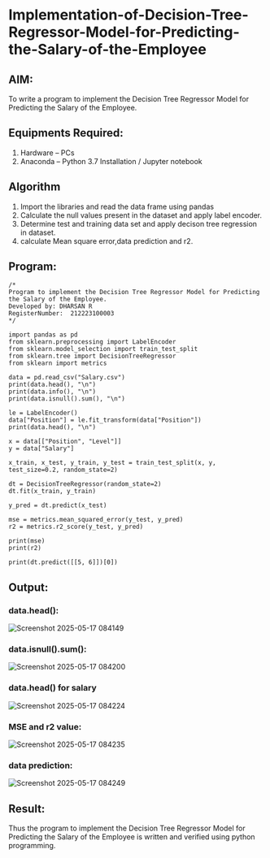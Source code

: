 # Implementation-of-Decision-Tree-Regressor-Model-for-Predicting-the-Salary-of-the-Employee

## AIM:
To write a program to implement the Decision Tree Regressor Model for Predicting the Salary of the Employee.

## Equipments Required:
1. Hardware – PCs
2. Anaconda – Python 3.7 Installation / Jupyter notebook

## Algorithm
1. Import the libraries and read the data frame using pandas
2. Calculate the null values present in the dataset and apply label encoder.
3. Determine test and training data set and apply decison tree regression in dataset.
4. calculate Mean square error,data prediction and r2.

## Program:
```
/*
Program to implement the Decision Tree Regressor Model for Predicting the Salary of the Employee.
Developed by: DHARSAN R
RegisterNumber:  212223100003
*/
```
```
import pandas as pd
from sklearn.preprocessing import LabelEncoder
from sklearn.model_selection import train_test_split
from sklearn.tree import DecisionTreeRegressor
from sklearn import metrics

data = pd.read_csv("Salary.csv")
print(data.head(), "\n")
print(data.info(), "\n")
print(data.isnull().sum(), "\n")

le = LabelEncoder()
data["Position"] = le.fit_transform(data["Position"])
print(data.head(), "\n")

x = data[["Position", "Level"]]
y = data["Salary"]

x_train, x_test, y_train, y_test = train_test_split(x, y, test_size=0.2, random_state=2)

dt = DecisionTreeRegressor(random_state=2)
dt.fit(x_train, y_train)

y_pred = dt.predict(x_test)

mse = metrics.mean_squared_error(y_test, y_pred)
r2 = metrics.r2_score(y_test, y_pred)

print(mse)
print(r2)

print(dt.predict([[5, 6]])[0])

```

## Output:

### data.head():

![Screenshot 2025-05-17 084149](https://github.com/user-attachments/assets/a00584bf-559e-4c69-a495-72a01e455167)

### data.isnull().sum():

![Screenshot 2025-05-17 084200](https://github.com/user-attachments/assets/75a0b91d-624e-4d03-ab26-cdebe88a502b)

### data.head() for salary

![Screenshot 2025-05-17 084224](https://github.com/user-attachments/assets/dbccc21f-c851-4cff-9326-5ed0ab0c61f4)

### MSE and r2 value:

![Screenshot 2025-05-17 084235](https://github.com/user-attachments/assets/3bf2bda8-6d5e-4923-8b18-99afa2488a0b)

### data prediction:

![Screenshot 2025-05-17 084249](https://github.com/user-attachments/assets/624df11b-ff59-42ff-a309-af9da8ccd00b)


## Result:
Thus the program to implement the Decision Tree Regressor Model for Predicting the Salary of the Employee is written and verified using python programming.
